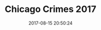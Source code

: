 ---
layout: map
title:  "Chicago Crimes 2017"
date:   2017-08-15 20:50:24
description: All crimes in Chicago in 2017
source: "https://data.world/cityofchicago/crimes-2017/workspace/file?filename=Crimes+-+2017.csv"
categories: mappe
dataset: "chicago_crimes_2017"
marker:
  - icon: home
    color: red
    prefix: fa
---